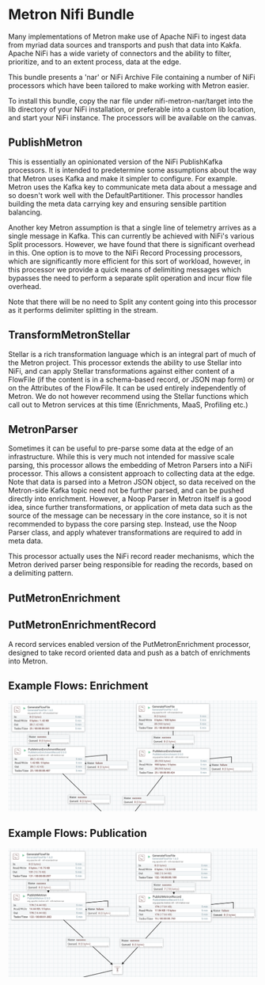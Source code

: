 # Metron Nifi Bundle

Many implementations of Metron make use of Apache NiFi to ingest data from myriad data sources and transports and push that data into Kakfa. Apache NiFi has a wide variety of connectors and the ability to filter, prioritize, and to an extent process, data at the edge. 

This bundle presents a 'nar' or NiFi Archive File containing a number of NiFi processors which have been tailored to make working with Metron easier. 

To install this bundle, copy the nar file under nifi-metron-nar/target into the lib directory of your NiFi installation, or preferable into a custom lib location, and start your NiFi instance. The processors will be available on the canvas.

## PublishMetron

This is essentially an opinionated version of the NiFi PublishKafka processors. It is intended to predetermine some assumptions about the way that Metron uses Kafka and make it simpler to configure. For example. Metron uses the Kafka key to communicate meta data about a message and so doesn't work well with the DefaultPartitioner. This processor handles building the meta data carrying key and ensuring sensible partition balancing. 

Another key Metron assumption is that a single line of telemetry arrives as a single message in Kafka. This can currently be achieved with NiFi's various Split processors. However, we have found that there is significant overhead in this. One option is to move to the NiFi Record Processing processors, which are significantly more efficient for this sort of workload, however, in this processor we provide a quick means of delimiting messages which bypasses the need to perform a separate split operation and incur flow file overhead.

Note that there will be no need to Split any content going into this processor as it performs delimiter splitting in the stream. 

## TransformMetronStellar

Stellar is a rich transformation language which is an integral part of much of the Metron project. This processor extends the ability to use Stellar into NiFi, and can apply Stellar transformations against either content of a FlowFile (if the content is in a schema-based record, or JSON map form) or on the Attributes of the FlowFile. It can be used entirely independently of Metron. We do not however recommend using the Stellar functions which call out to Metron services at this time (Enrichments, MaaS, Profiling etc.)

## MetronParser

Sometimes it can be useful to pre-parse some data at the edge of an infrastructure. While this is very much not intended for massive scale parsing, this processor allows the embedding of Metron Parsers into a NiFi processor. This allows a consistent approach to collecting data at the edge. Note that data is parsed into a Metron JSON object, so data received on the Metron-side Kafka topic need not be further parsed, and can be pushed directly into enrichment. However, a Noop Parser in Metron itself is a good idea, since further transformations, or application of meta data such as the source of the message can be necessary in the core instance, so it is not recommended to bypass the core parsing step. Instead, use the Noop Parser class, and apply whatever transformations are required to add in meta data. 

This processor actually uses the NiFi record reader mechanisms, which the Metron derived parser being responsible for reading the records, based on a delimiting pattern.

## PutMetronEnrichment


## PutMetronEnrichmentRecord

A record services enabled version of the PutMetronEnrichment processor, designed to take record oriented data and push as a batch of enrichments into Metron.  


## Example Flows: Enrichment
![Enrichment](docs/enrichment_flow.png)

## Example Flows: Publication

![Publication](docs/publish_flow.png)
